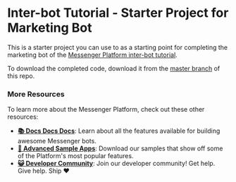 # Inter-bot Tutorial - Starter Project for Marketing Bot

This is a starter project you can use to as a starting point for completing the marketing bot of the [Messenger Platform inter-bot tutorial](#).

To download the completed code, download it from the [master branch](https://github.com/fbsamples/messenger-platform-samples/tree/master/inter-page) of this repo.

### More Resources

To learn more about the Messenger Platform, check out these other resources:

- **[📚 Docs Docs Docs](https://developers.facebook.com/docs/messenger-platform/)**: Learn about all the features available for building awesome Messenger bots.
- **[📱 Advanced Sample Apps](https://github.com/fbsamples/messenger-bot-samples)**: Download our samples that show off some of the Platform's most popular features.
- **[😺 Developer Community](https://www.facebook.com/groups/messengerplatform/)**: Join our developer community! Get help. Give help. Ship ❤️

